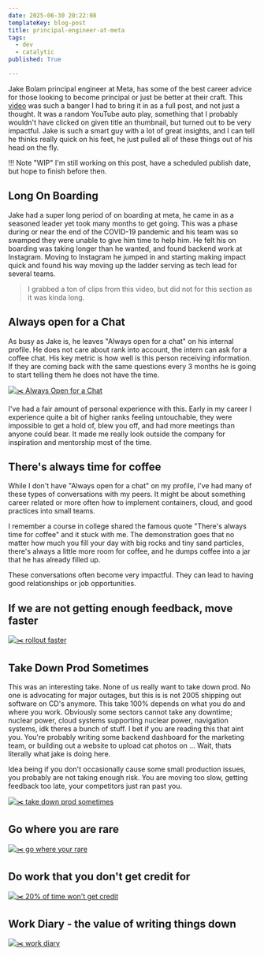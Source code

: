 ```yaml
---
date: 2025-06-30 20:22:08
templateKey: blog-post
title: principal-engineer-at-meta
tags:
  - dev
  - catalytic
published: True

---
```


Jake Bolam principal engineer at Meta, has some of the best career advice for
those looking to become principal or just be better at their craft.  This
[video](https://www.youtube.com/clip/UgkxFp3xC-SrxNtLw3FW24b26DRhNrMra3m8) was
such a banger I had to bring it in as a full post, and not just a thought. It
was a random YouTube auto play, something that I probably wouldn't have clicked
on given title an thumbnail, but turned out to be very impactful.  Jake is such
a smart guy with a lot of great insights, and I can tell he thinks really quick
on his feet, he just pulled all of these things out of his head on the fly.

!!! Note "WIP"
    I'm still working on this post, have a scheduled publish date, but hope to
    finish before then.

## Long On Boarding

Jake had a super long period of on boarding at meta, he came in as a seasoned
leader yet took many months to get going.  This was a phase during or near the
end of the COVID-19 pandemic and his team was so swamped they were unable to
give him time to help him.  He felt his on boarding was taking longer than he
wanted, and found backend work at Instagram.  Moving to Instagram he jumped in
and starting making impact quick and found his way moving up the ladder serving
as tech lead for several teams.

> I grabbed a ton of clips from this video, but did not for this section as it
> was kinda long.

## Always open for a Chat

As busy as Jake is, he leaves "Always open for a chat" on his internal profile.
He does not care about rank into account, the intern can ask for a coffee chat.
His key metric is how well is this person receiving information.  If they are
coming back with the same questions every 3 months he is going to start telling
them he does not have the time.

[![✂️ Always Open for a Chat](https://i.ytimg.com/vi/QUhC5BDZt-E/maxresdefault.jpg)](https://youtube.com/clip/Ugkxjwsds5Z9qqqIlJonyHNZDy4B_ArcLjNx?si=9Oi-ODqqYR215kJn)

I've had a fair amount of personal experience with this.  Early in my career I
experience quite a bit of higher ranks feeling untouchable, they were
impossible to get a hold of, blew you off, and had more meetings than anyone
could bear.  It made me really look outside the company for inspiration and
mentorship most of the time.

## There's always time for coffee

While I don't have "Always open for a chat" on my
profile,  I've had many of these types of conversations with my peers.  It
might be about something career related or more often how to implement
containers, cloud, and good practices into small teams.

I remember a course in college shared the famous quote "There's always time for
coffee" and it stuck with me.  The demonstration goes that no matter how much
you fill your day with big rocks and tiny sand particles, there's always a
little more room for coffee, and he dumps coffee into a jar that he has already
filled up.

These conversations often become very impactful.  They can lead to having good
relationships or job opportunities.

## If we are not getting enough feedback, move faster

[![✂️ rollout faster](https://i.ytimg.com/vi/QUhC5BDZt-E/maxresdefault.jpg)](https://youtube.com/clip/UgkxBSPjfIERR8JcJXCOVXduYCRyn8VO6Kl0?si=MVaRDQROXC0D7Wn9)

## Take Down Prod Sometimes

This was an interesting take.  None of us really want to take down prod.  No
one is advocating for major outages, but this is is not 2005 shipping out
software on CD's anymore.  This take 100% depends on what you do and where you
work.  Obviously some sectors cannot take any downtime; nuclear power, cloud
systems supporting nuclear power, navigation systems, idk theres a bunch of
stuff.  I bet if you are reading this that aint you.  You're probably writing
some backend dashboard for the marketing team, or building out a website to
upload cat photos on ... Wait, thats literally what jake is doing here.

Idea being if you don't occasionally cause some small production issues, you
probably are not taking enough risk.  You are moving too slow, getting feedback
too late, your competitors just ran past you.

[![✂️ take down prod sometimes](https://i.ytimg.com/vi/QUhC5BDZt-E/maxresdefault.jpg)](https://youtube.com/clip/Ugkx-Jofyn4OmTOkxFzxU__5_7BAeG3O3IkE?si=8yAj3H_ZB-7vjw0W)

## Go where you are rare

[![✂️ go where your rare](https://i.ytimg.com/vi/QUhC5BDZt-E/maxresdefault.jpg)](https://youtube.com/clip/UgkxZHKW3EHYH9Z8qPvyNlLQYN55BkufhmsJ?si=SwkO7bfrE16WFoyN)

## Do work that you don't get credit for

[![✂️ 20% of time won't get credit](https://i.ytimg.com/vi/QUhC5BDZt-E/maxresdefault.jpg)](https://youtube.com/clip/UgkxFp3xC-SrxNtLw3FW24b26DRhNrMra3m8?si=5I5JhuxwNFKWZsL7)

## Work Diary - the value of writing things down

[![✂️ work diary](https://i.ytimg.com/vi/QUhC5BDZt-E/maxresdefault.jpg)](https://youtube.com/clip/UgkxBC5Y_WL40hiEHY_zqjOVkLwkSQyyYvcC?si=l_tsY238JstdFSaA)

